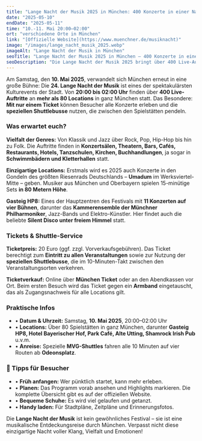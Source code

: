 ```yaml
---
title: "Lange Nacht der Musik 2025 in München: 400 Konzerte in einer Nacht"
date: "2025-05-10"
endDate: "2025-05-11"
time: "10.-11. Mai 20:00–02:00"
ort: "verschiedene Orte in München"
link: "[Offizielle Website](https://www.muenchner.de/musiknacht)"
image: "/images/lange_nacht_musik_2025.webp"
imageAlt: "Lange Nacht der Musik in München"
seoTitle: "Lange Nacht der Musik 2025 in München — 400 Konzerte in einer Nacht"
seoDescription: "Die Lange Nacht der Musik 2025 bringt über 400 Live-Auftritte an mehr als 80 Veranstaltungsorten in ganz München. Mit einem Ticket alles erleben."
---
```


Am Samstag, den **10. Mai 2025**, verwandelt sich München erneut in eine große Bühne: Die **24. Lange Nacht der Musik** ist eines der spektakulärsten Kulturevents der Stadt. Von **20:00 bis 02:00 Uhr** finden über **400 Live-Auftritte** an **mehr als 80 Locations** in ganz München statt. Das Besondere: **Mit nur einem Ticket** können Besucher alle Konzerte erleben und die **speziellen Shuttlebusse** nutzen, die zwischen den Spielstätten pendeln.

### Was erwartet euch?

**Vielfalt der Genres:** Von Klassik und Jazz über Rock, Pop, Hip-Hop bis hin zu Folk. Die Auftritte finden in **Konzertsälen, Theatern, Bars, Cafés, Restaurants, Hotels, Tanzschulen, Kirchen, Buchhandlungen**, ja sogar in **Schwimmbädern und Kletterhallen** statt.

**Einzigartige Locations:** Erstmals wird es 2025 auch Konzerte in den Gondeln des größten Riesenrads Deutschlands – **Umadum** im Werksviertel-Mitte – geben. Musiker aus München und Oberbayern spielen 15-minütige Sets **in 80 Metern Höhe**.

**Gasteig HP8:** Eines der Hauptzentren des Festivals mit **11 Konzerten auf vier Bühnen**, darunter das **Kammerensemble der Münchner Philharmoniker**, Jazz-Bands und Elektro-Künstler. Hier findet auch die beliebte **Silent Disco unter freiem Himmel** statt.

### Tickets & Shuttle-Service

**Ticketpreis:** 20 Euro (ggf. zzgl. Vorverkaufsgebühren). Das Ticket berechtigt zum **Eintritt zu allen Veranstaltungen** sowie zur Nutzung der **speziellen Shuttlebusse**, die im 10-Minuten-Takt zwischen den Veranstaltungsorten verkehren.

**Ticketverkauf:** Online über **München Ticket** oder an den Abendkassen vor Ort. Beim ersten Besuch wird das Ticket gegen ein **Armband** eingetauscht, das als Zugangsnachweis für alle Locations gilt.

### Praktische Infos

- • **Datum & Uhrzeit:** Samstag, **10. Mai 2025**, 20:00–02:00 Uhr
- • **Locations:** Über 80 Spielstätten in ganz München, darunter **Gasteig HP8, Hotel Bayerischer Hof, Park Café, Alte Utting, Shamrock Irish Pub** u.v.m.
- • **Anreise:** Spezielle **MVG-Shuttles** fahren alle 10 Minuten auf vier Routen ab **Odeonsplatz**.

### 🌟 Tipps für Besucher

- • **Früh anfangen:** Wer pünktlich startet, kann mehr erleben.
- • **Planen:** Das Programm vorab ansehen und Highlights markieren. Die komplette Übersicht gibt es auf der offiziellen Website.
- • **Bequeme Schuhe:** Es wird viel gelaufen und getanzt.
- • **Handy laden:** Für Stadtpläne, Zeitpläne und Erinnerungsfotos.

Die **Lange Nacht der Musik** ist kein gewöhnliches Festival – sie ist eine musikalische Entdeckungsreise durch München. Verpasst nicht diese einzigartige Nacht voller Klang, Vielfalt und Emotionen!
